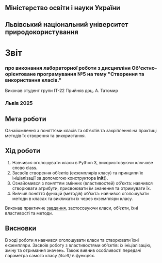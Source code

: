 ## Міністерство освіти і науки України

## Львівський національний університет природокористування
 
# Звіт
### про виконання лабораторної роботи з дисципліни Об'єктно-орієнтоване програмування №5 на тему "Створення та використання класів."
Виконав студент групи ІТ-22
Прийняв доц. А. Татомир
### Львів 2025

## Мета роботи
Ознайомлення з поняттями класів та об’єктів та закріплення на практиці методів їх створення та використання.

## Хід роботи
1. Навчився оголошувати класи в Python 3, використовуючи ключове слово class.
2. Засвоїв створення об’єктів (екземплярів класу) та принципи їх ініціалізації за допомогою конструктора __init__().
3. Ознайомився з поняттям змінних (властивостей) об’єкта: навчився створювати атрибути, присвоювати їм значення та отримувати їх.
4. Вивчив поняття функцій (методів) об’єкта: навчився оголошувати методи в класах та викликати їх через екземпляри класу.

Виконав практичне [завдання](lab-5-classes.py), застосовуючи класи, об’єкти, їхні властивості та методи.


## Висновки
В ході роботи я навчився оголошувати класи та створювати їхні екземпляри. Засвоїв роботу з властивостями об’єктів: їх ініціалізацію, зміну та отримання значень. 
Також вивчив особливості передачі параметра самого класу *(itselt)* в функціях.